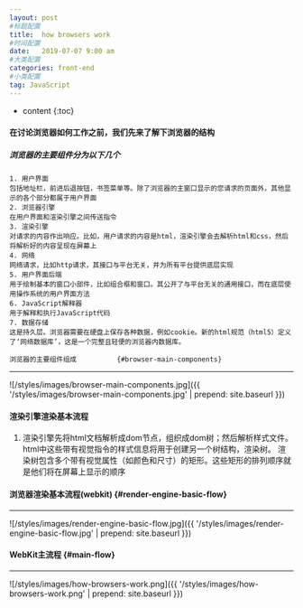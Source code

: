 ```yaml
---
layout: post
#标题配置
title:  how browsers work
#时间配置
date:   2019-07-07 9:00 am
#大类配置
categories: front-end
#小类配置
tag: JavaScript
---
```


* content
{:toc}


#### 在讨论浏览器如何工作之前，我们先来了解下浏览器的结构
##### 浏览器的主要组件分为以下几个
	1. 用户界面
	包括地址栏，前进后退按钮，书签菜单等。除了浏览器的主窗口显示的您请求的页面外，其他显示的各个部分都属于用户界面
	2. 浏览器引擎
	在用户界面和渲染引擎之间传送指令
	3. 渲染引擎
	对请求的内容作出响应。比如，用户请求的内容是html，渲染引擎会去解析html和css，然后将解析好的内容呈现在屏幕上
	4. 网络
	网络请求，比如http请求，其接口与平台无关，并为所有平台提供底层实现
	5. 用户界面后端
	用于绘制基本的窗口小部件，比如组合框和窗口。其公开了与平台无关的通用接口，而在底层使用操作系统的用户界面方法
	6. JavaScript解释器
	用于解释和执行JavaScript代码
	7. 数据存储
	这是持久层。浏览器需要在硬盘上保存各种数据，例如cookie。新的html规范（html5）定义了‘网络数据库’，这是一个完整且轻便的浏览器内数据库。
	
	浏览器的主要组件组成			{#browser-main-components}
---------------------

![/styles/images/browser-main-components.jpg]({{ '/styles/images/browser-main-components.jpg' | prepend: site.baseurl  }})



#### 渲染引擎渲染基本流程
1. 渲染引擎先将html文档解析成dom节点，组织成dom树；然后解析样式文件。html中这些带有视觉指令的样式信息将用于创建另一个树结构，渲染树。
渲染树包含多个带有视觉属性（如颜色和尺寸）的矩形。这些矩形的排列顺序就是他们将在屏幕上显示的顺序



#### 浏览器渲染基本流程(webkit)			{#render-engine-basic-flow}
---------------------

![/styles/images/render-engine-basic-flow.jpg]({{ '/styles/images/render-engine-basic-flow.jpg' | prepend: site.baseurl  }})

#### WebKit主流程		{#main-flow}
---------------------

![/styles/images/how-browsers-work.png]({{ '/styles/images/how-browsers-work.png' | prepend: site.baseurl  }})
